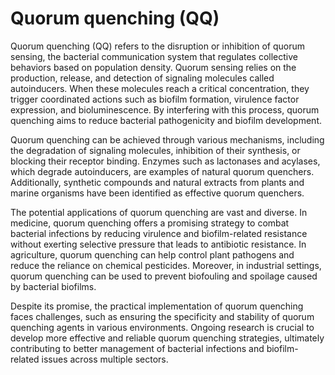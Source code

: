 <!--
source: gpt-40
abbr: QQ
tags: biofilm-busters quorum-sensing-inhibitors
-->

# Quorum quenching (QQ)

Quorum quenching (QQ) refers to the disruption or inhibition of quorum sensing, the bacterial communication system that regulates collective behaviors based on population density. Quorum sensing relies on the production, release, and detection of signaling molecules called autoinducers. When these molecules reach a critical concentration, they trigger coordinated actions such as biofilm formation, virulence factor expression, and bioluminescence. By interfering with this process, quorum quenching aims to reduce bacterial pathogenicity and biofilm development.

Quorum quenching can be achieved through various mechanisms, including the degradation of signaling molecules, inhibition of their synthesis, or blocking their receptor binding. Enzymes such as lactonases and acylases, which degrade autoinducers, are examples of natural quorum quenchers. Additionally, synthetic compounds and natural extracts from plants and marine organisms have been identified as effective quorum quenchers.

The potential applications of quorum quenching are vast and diverse. In medicine, quorum quenching offers a promising strategy to combat bacterial infections by reducing virulence and biofilm-related resistance without exerting selective pressure that leads to antibiotic resistance. In agriculture, quorum quenching can help control plant pathogens and reduce the reliance on chemical pesticides. Moreover, in industrial settings, quorum quenching can be used to prevent biofouling and spoilage caused by bacterial biofilms.

Despite its promise, the practical implementation of quorum quenching faces challenges, such as ensuring the specificity and stability of quorum quenching agents in various environments. Ongoing research is crucial to develop more effective and reliable quorum quenching strategies, ultimately contributing to better management of bacterial infections and biofilm-related issues across multiple sectors.
